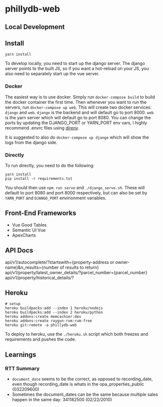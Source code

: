 # phillydb-web

Local Development
-----------------

## Install
```
yarn install
```

To develop locally, you need to start up the django server. The django server points to the built JS, so if you want a hot-reload on your JS, you also need to separately start up the vue server.

### Docker

The easiest way is to use docker. Simply run `docker-compose build` to build the docker container the first time. Then whenever you want to run the servers, run `docker-compose up web`. This will create two docker services: `django` and `web`. `django` is the backend and will default go to port 8000. `web` is the yarn server which will default go to port 8080. You can change the ports by updating the DJANGO_PORT or YARN_PORT env vars, I highly recommend .envrc files using [direnv](https://direnv.net).

It is suggested to also do `docker-compose up django` which will show the logs from the django side.

### Directly
To run directly, you need to do the following:
```
yarn install
pip install -r requirements.txt
```
You should then use `npm run serve` and `./django_serve.sh`. These will default to port 8080 and port 8000 respectively, but can also be set by `YARN_PORT` and `DJANGO_PORT` envirionment variables.


Front-End Frameworks
--------------------

- Vue Good Tables
- Semantic UI Vue
- ApexCharts

API Docs
--------

api/v1/autocomplete/?startswith={property-address or owner-name}&n_results={number of results to return}
api/v1/property/latest_owner_details/?parcel_number={parcel_number}
api/v1/property/historical_details/?


Heroku
------
```
# setup
heroku buildpacks:add --index 1 heroku/nodejs
heroku buildpacks:add --index 2 heroku/python
heroku addons:create memcachier:dev
heroku addons:create raygun-rum:rum-free
heroku git:remote -a phillydb-web
```

To deploy to heroku, use the `./heroku.sh` script which both freezes and requirements and pushes the code.

Learnings
---------
### RTT Summary
- `document_date` seems to be the correct, as opposed to recording_date, even though recording_date is whats in the opa_properties_public (032209600)
- Sometimes the document_dates can be the same because multiple sales happen in the same day: 341182500 (02/22/2010)
